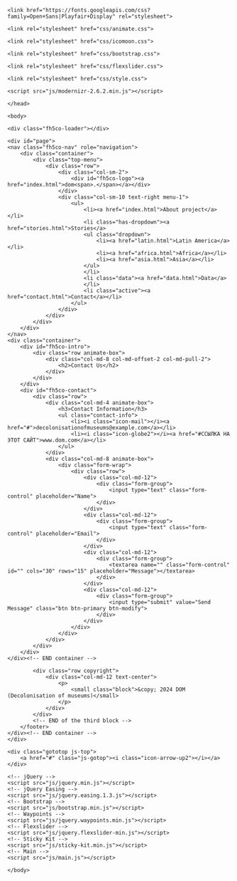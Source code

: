 <!DOCTYPE HTML>
<html>
	<head>
	<meta charset="utf-8">
	<meta http-equiv="X-UA-Compatible" content="IE=edge">
	<title>DOM (Decolonisation of museums)</title>

	<link href="https://fonts.googleapis.com/css?family=Open+Sans|Playfair+Display" rel="stylesheet">
	
	<link rel="stylesheet" href="css/animate.css">
	
	<link rel="stylesheet" href="css/icomoon.css">
	
	<link rel="stylesheet" href="css/bootstrap.css">

	<link rel="stylesheet" href="css/flexslider.css">

	<link rel="stylesheet" href="css/style.css">

	<script src="js/modernizr-2.6.2.min.js"></script>

	</head>

	<body>
		
	<div class="fh5co-loader"></div>
	
	<div id="page">
	<nav class="fh5co-nav" role="navigation">
		<div class="container">
			<div class="top-menu">
				<div class="row">
					<div class="col-sm-2">
						<div id="fh5co-logo"><a href="index.html">dom<span>.</span></a></div>
					</div>
					<div class="col-sm-10 text-right menu-1">
						<ul>
							<li><a href="index.html">About project</a></li>
							<li class="has-dropdown"><a href="stories.html">Stories</a>
							<ul class="dropdown">
								<li><a href="latin.html">Latin America</a></li>
								<li><a href="africa.html">Africa</a></li>
								<li><a href="asia.html">Asia</a></li>
							</ul>
						    </li>
							<li class="data"><a href="data.html">Data</a>
							</li>
							<li class="active"><a href="contact.html">Contact</a></li>
						</ul>
					</div>
				</div>
			</div>
		</div>
	</nav>
	<div class="container">
		<div id="fh5co-intro">
			<div class="row animate-box">
				<div class="col-md-8 col-md-offset-2 col-md-pull-2">
					<h2>Contact Us</h2>
				</div>
			</div>
		</div>
		<div id="fh5co-contact">
			<div class="row">
				<div class="col-md-4 animate-box">
					<h3>Contact Information</h3>
					<ul class="contact-info">
						<li><i class="icon-mail"></i><a href="#">decolonisationofmuseums@example.com</a></li>
						<li><i class="icon-globe2"></i><a href="#ССЫЛКА НА ЭТОТ САЙТ">www.dom.com</a></li>
					</ul>
				</div>
				<div class="col-md-8 animate-box">
					<div class="form-wrap">
						<div class="row">
							<div class="col-md-12">
								<div class="form-group">
									<input type="text" class="form-control" placeholder="Name">
								</div>
							</div>
							<div class="col-md-12">
								<div class="form-group">
									<input type="text" class="form-control" placeholder="Email">
								</div>
							</div>
							<div class="col-md-12">
								<div class="form-group">
									<textarea name="" class="form-control" id="" cols="30" rows="15" placeholder="Message"></textarea>
								</div>
							</div>
							<div class="col-md-12">
								<div class="form-group">
									<input type="submit" value="Send Message" class="btn btn-primary btn-modify">
								</div>
							</div>
						</div>
					</div>
				</div>
			</div>
		</div>
	</div><!-- END container -->

			<div class="row copyright">
				<div class="col-md-12 text-center">
					<p>
						<small class="block">&copy; 2024 DOM (Decolonisation of museums)</small> 
					</p>
				</div>
			</div>
			<!-- END of the third block -->
		</footer>
	</div><!-- END container -->
	</div>

	<div class="gototop js-top">
		<a href="#" class="js-gotop"><i class="icon-arrow-up2"></i></a>
	</div>
	
	<!-- jQuery -->
	<script src="js/jquery.min.js"></script>
	<!-- jQuery Easing -->
	<script src="js/jquery.easing.1.3.js"></script>
	<!-- Bootstrap -->
	<script src="js/bootstrap.min.js"></script>
	<!-- Waypoints -->
	<script src="js/jquery.waypoints.min.js"></script>
	<!-- Flexslider -->
	<script src="js/jquery.flexslider-min.js"></script>
	<!-- Sticky Kit -->
	<script src="js/sticky-kit.min.js"></script>
	<!-- Main -->
	<script src="js/main.js"></script>

	</body>
</html>

